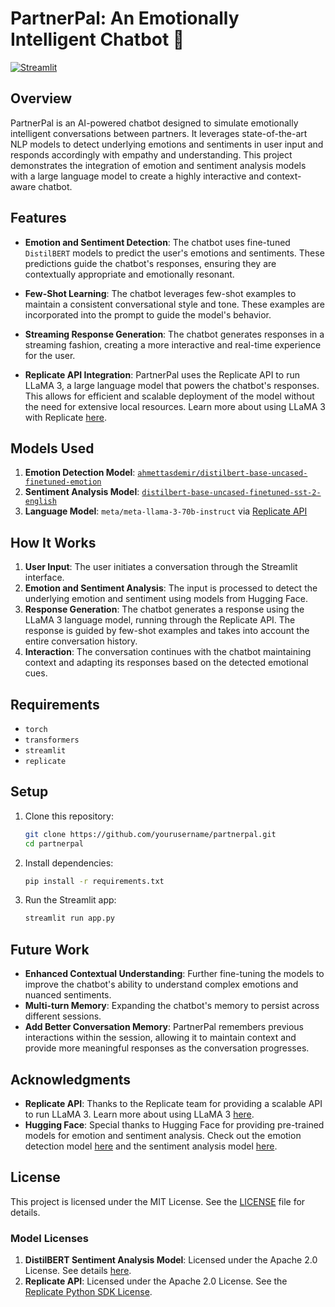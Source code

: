 # PartnerPal: An Emotionally Intelligent Chatbot 💞
[![Streamlit](https://static.streamlit.io/badges/streamlit_badge_black_white.svg)](https://partnerpal.streamlit.app/)

## Overview

PartnerPal is an AI-powered chatbot designed to simulate emotionally intelligent conversations between partners. It leverages state-of-the-art NLP models to detect underlying emotions and sentiments in user input and responds accordingly with empathy and understanding. This project demonstrates the integration of emotion and sentiment analysis models with a large language model to create a highly interactive and context-aware chatbot.

## Features

- **Emotion and Sentiment Detection**: The chatbot uses fine-tuned `DistilBERT` models to predict the user's emotions and sentiments. These predictions guide the chatbot's responses, ensuring they are contextually appropriate and emotionally resonant.
  
- **Few-Shot Learning**: The chatbot leverages few-shot examples to maintain a consistent conversational style and tone. These examples are incorporated into the prompt to guide the model's behavior.

- **Streaming Response Generation**: The chatbot generates responses in a streaming fashion, creating a more interactive and real-time experience for the user.

- **Replicate API Integration**: PartnerPal uses the Replicate API to run LLaMA 3, a large language model that powers the chatbot's responses. This allows for efficient and scalable deployment of the model without the need for extensive local resources. Learn more about using LLaMA 3 with Replicate [here](https://replicate.com/blog/run-llama-3-1-with-an-api).

## Models Used

1. **Emotion Detection Model**: [`ahmettasdemir/distilbert-base-uncased-finetuned-emotion`](https://huggingface.co/ahmettasdemir/distilbert-base-uncased-finetuned-emotion)
2. **Sentiment Analysis Model**: [`distilbert-base-uncased-finetuned-sst-2-english`](https://huggingface.co/distilbert/distilbert-base-uncased-finetuned-sst-2-english)
3. **Language Model**: `meta/meta-llama-3-70b-instruct` via [Replicate API](https://replicate.com/blog/run-llama-3-1-with-an-api)

## How It Works

1. **User Input**: The user initiates a conversation through the Streamlit interface.
2. **Emotion and Sentiment Analysis**: The input is processed to detect the underlying emotion and sentiment using models from Hugging Face.
3. **Response Generation**: The chatbot generates a response using the LLaMA 3 language model, running through the Replicate API. The response is guided by few-shot examples and takes into account the entire conversation history.
4. **Interaction**: The conversation continues with the chatbot maintaining context and adapting its responses based on the detected emotional cues.

## Requirements

- `torch`
- `transformers`
- `streamlit`
- `replicate`

## Setup

1. Clone this repository:
    ```bash
    git clone https://github.com/yourusername/partnerpal.git
    cd partnerpal
    ```

2. Install dependencies:
    ```bash
    pip install -r requirements.txt
    ```

3. Run the Streamlit app:
    ```bash
    streamlit run app.py
    ```

## Future Work

- **Enhanced Contextual Understanding**: Further fine-tuning the models to improve the chatbot's ability to understand complex emotions and nuanced sentiments.
- **Multi-turn Memory**: Expanding the chatbot's memory to persist across different sessions.
- **Add Better Conversation Memory**: PartnerPal remembers previous interactions within the session, allowing it to maintain context and provide more meaningful responses as the conversation progresses.

## Acknowledgments

- **Replicate API**: Thanks to the Replicate team for providing a scalable API to run LLaMA 3. Learn more about using LLaMA 3 [here](https://replicate.com/blog/run-llama-3-1-with-an-api).
- **Hugging Face**: Special thanks to Hugging Face for providing pre-trained models for emotion and sentiment analysis. Check out the emotion detection model [here](https://huggingface.co/ahmettasdemir/distilbert-base-uncased-finetuned-emotion) and the sentiment analysis model [here](https://huggingface.co/distilbert/distilbert-base-uncased-finetuned-sst-2-english).

## License

This project is licensed under the MIT License. See the [LICENSE](LICENSE) file for details.

### Model Licenses

1. **DistilBERT Sentiment Analysis Model**: Licensed under the Apache 2.0 License. See details [here](https://huggingface.co/distilbert/distilbert-base-uncased-finetuned-sst-2-english/discussions).
2. **Replicate API**: Licensed under the Apache 2.0 License. See the [Replicate Python SDK License](https://github.com/replicate/replicate-python/blob/main/LICENSE).


